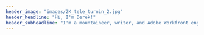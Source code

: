 ```yaml
---
header_image: "images/2K_tele_turnin_2.jpg"
header_headline: "Hi, I'm Derek!"
header_subheadline: "I'm a mountaineer, writer, and Adobe Workfront engineer living in Silverton, Colorado."
---
```

